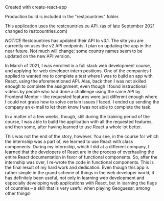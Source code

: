 Created with create-react-app

Production build is included in the "restcountries" folder.

This application uses the restcountries.eu API. (as of late September 2021 changed to restcountries.com)

*NOTICE*
Restcountries has updated their API to v3.1. The site you are currently on uses the v2 API endpoints. I plan on updating the app in the near future. Not much will change; some country names seem to be updated on the new API version.

In March of 2021, I was enrolled in a full stack web development course, and applying for web developer intern positions. One of the companies I applied to wanted me to complete a test where I was to build an app with React, using the aforementioned API. Alas, back then I was not skilled enough to complete the assignment, even though I found instructional videos by people who had done a challenge using the same API by Frontend Mentor – the requested features were just different enough where I could not grasp how to solve certain issues I faced. I ended up sending the company an e-mail to let them know I was not able to complete the task.

In a matter of a few weeks, though, still during the training period of the course, I was able to build the application with all the requested features, and then some, after having learned to use React a whole lot better.

This was not the end of the story, however. You see, in the course for which the internship was a part of, we learned to use React with class components. During my internship, which I did at a different company, I learned that the developers of React are in the process of overhauling the entire React documentation in favor of functional components. So, after the internship was over, I re-wrote the code in functional components. This is the final result of my hard work and dedication. Even though this app is rather simple in the grand scheme of things in the web developer world, it has definitely been useful, not only in learning web development and especially developing web applications with React, but in learning the flags of countries – a skill that is very useful when playing Geoguessr, among other things!
